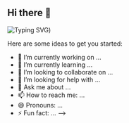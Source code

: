 ## Hi there 👋

![Typing SVG](https://readme-typing-svg.demolab.com?font=&weight=500&pause=1000&color=443EF7&background=30FFBE00&center=true&width=435&lines=Minha's+Github!+%F0%9F%8D%AB%F0%9F%A5%AD%F0%9F%8D%81))

Here are some ideas to get you started:

- 🔭 I’m currently working on ...
- 🌱 I’m currently learning ...
- 👯 I’m looking to collaborate on ...
- 🤔 I’m looking for help with ...
- 💬 Ask me about ...
- 📫 How to reach me: ...
- 😄 Pronouns: ...
- ⚡ Fun fact: ...
-->
